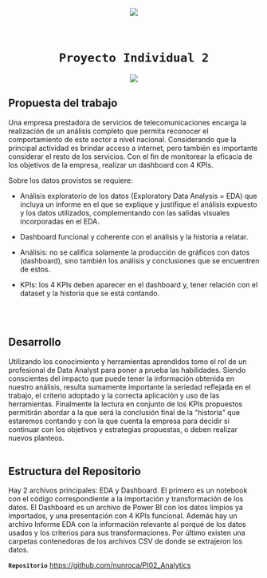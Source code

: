 <p align="center">
<img src="https://d31uz8lwfmyn8g.cloudfront.net/Assets/logo-henry-white-lg.png"   
>
</p>

​
# <h1 align="center">**`Proyecto Individual 2`**

<p align="center">
<img src="https://www.memo.com.ar/files/image/8/8725/5eff3b23e63b0_905_510!.png?s=56f65903c1a7e6f69fb57dc5c7e72a78&d=1593785161"   
>
</p>

## **Propuesta del trabajo**

Una empresa prestadora de servicios de telecomunicaciones encarga la realización de un análisis completo que permita reconocer el comportamiento de este sector a nivel nacional. Considerando que la principal actividad es brindar acceso a internet, pero también es importante considerar el resto de los servicios.
Con el fin de monitorear la eficacia de los objetivos de la empresa, realizar un dashboard con 4 KPIs.

Sobre los datos provistos se requiere:
- Análisis exploratorio de los datos (Exploratory Data Analysis = EDA) que incluya un informe en el que se explique y justifique el análisis expuesto y los datos utilizados, complementando con las salidas visuales incorporadas en el EDA.

- Dashboard funcional y coherente con el análisis y la historia a relatar.

- Análisis: no se califica solamente la producción de gráficos con datos (dashboard), sino también los análisis y conclusiones que se encuentren de estos.

- KPIs: los 4 KPIs deben aparecer en el dashboard y, tener relación con el dataset y la historia que se está contando.
<br>
<br>

## **Desarrollo**

Utilizando los conocimiento y herramientas aprendidos tomo el rol de un profesional de Data Analyst para poner a prueba las habilidades.
Siendo conscientes del impacto que puede tener la información obtenida en nuestro análisis, resulta sumamente importante la seriedad reflejada en el trabajo, el criterio adoptado y la correcta aplicaciòn y uso de las herramientas.
Finalmente la lectura en conjunto de los KPIs propuestos permitirán abordar a la que será la conclusión final de la "historia" que estaremos contando y con la que cuenta la empresa para decidir si continuar con los objetivos y estrategias propuestas, o deben realizar nuevos planteos.
<br>
<br>

## **Estructura del Repositorio**

Hay 2 archivos principales: EDA y Dashboard. El primero es un notebook con el código correspondiente a la importación y transformación de los datos.
El Dashboard es un archivo de Power BI con los datos limpios ya importados, y una presentación con 4 KPIs funcional.
Además hay un archivo Informe EDA con la información relevante al porqué de los datos usados y los criterios para sus transformaciones.
Por último existen una carpetas contenedoras de los archivos CSV de donde se extrajeron los datos.


**`Repositorio`**
                    https://github.com/nunroca/PI02_Analytics
